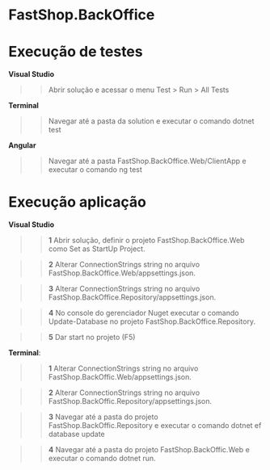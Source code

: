 # FastShop.BackOffice
# Execução de testes
**Visual Studio**

>>Abrir solução e acessar o menu Test > Run > All Tests

**Terminal**

>>Navegar até a pasta da solution e executar o comando dotnet test

**Angular**

>>Navegar até a pasta FastShop.BackOffice.Web/ClientApp e executar o comando ng test

# Execução aplicação

**Visual Studio**

>>**1** Abrir solução, definir o projeto FastShop.BackOffice.Web como Set as StartUp Project.

>>**2** Alterar ConnectionStrings string no arquivo FastShop.BackOffice.Web/appsettings.json.

>>**3** Alterar ConnectionStrings string no arquivo FastShop.BackOffice.Repository/appsettings.json.

>>**4** No console do gerenciador Nuget executar o comando Update-Database no projeto FastShop.BackOffice.Repository.

>>**5** Dar start no projeto (F5)

**Terminal**:

>>**1** Alterar ConnectionStrings string no arquivo FastShop.BackOffic.Web/appsettings.json.

>>**2** Alterar ConnectionStrings string no arquivo FastShop.BackOffic.Repository/appsettings.json.

>>**3** Navegar até a pasta do projeto FastShop.BackOffic.Repository e executar o comando dotnet ef database update

>>**4** Navegar até a pasta do projeto FastShop.BackOffic.Web e executar o comando dotnet run.


